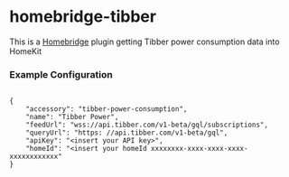 # homebridge-tibber
This is a [Homebridge](https://github.com/nfarina/homebridge) plugin getting Tibber power consumption data into HomeKit

### Example Configuration
```

{
    "accessory": "tibber-power-consumption",
    "name": "Tibber Power",
    "feedUrl": "wss://api.tibber.com/v1-beta/gql/subscriptions",
    "queryUrl": "https: //api.tibber.com/v1-beta/gql",
    "apiKey": "<insert your API key>",
    "homeId": "<insert your homeId xxxxxxxx-xxxx-xxxx-xxxx-xxxxxxxxxxxx"
}
```

